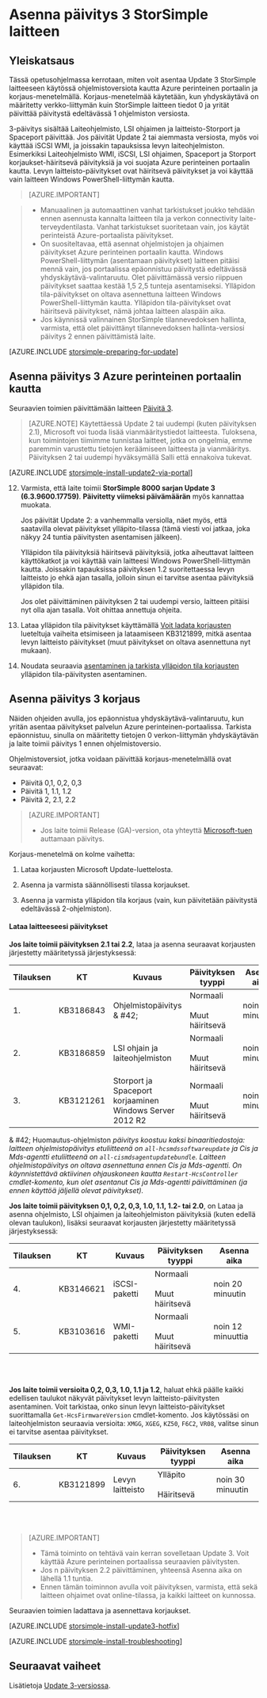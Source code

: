 <properties
   pageTitle="Asentaa Update 3 StorSimple-laitteeseen | Microsoft Azure"
   description="Kerrotaan, miten voit asentaa StorSimple 8000 sarjan päivitys 3 StorSimple 8000 sarjan laitteen."
   services="storsimple"
   documentationCenter="NA"
   authors="alkohli"
   manager="carmonm"
   editor="" />
<tags
   ms.service="storsimple"
   ms.devlang="NA"
   ms.topic="article"
   ms.tgt_pltfrm="NA"
   ms.workload="TBD"
   ms.date="10/05/2016"
   ms.author="alkohli" />

# <a name="install-update-3-on-your-storsimple-device"></a>Asenna päivitys 3 StorSimple laitteen

## <a name="overview"></a>Yleiskatsaus

Tässä opetusohjelmassa kerrotaan, miten voit asentaa Update 3 StorSimple laitteeseen käytössä ohjelmistoversiota kautta Azure perinteinen portaalin ja korjaus-menetelmällä. Korjaus-menetelmää käytetään, kun yhdyskäytävä on määritetty verkko-liittymän kuin StorSimple laitteen tiedot 0 ja yrität päivittää päivitystä edeltävässä 1 ohjelmiston versiosta.

3-päivitys sisältää Laiteohjelmisto, LSI ohjaimen ja laitteisto-Storport ja Spaceport päivittää. Jos päivität Update 2 tai aiemmasta versiosta, myös voi käyttää iSCSI WMI, ja joissakin tapauksissa levyn laiteohjelmiston. Esimerkiksi Laiteohjelmisto WMI, iSCSI, LSI ohjaimen, Spaceport ja Storport korjaukset-häiritsevä päivityksiä ja voi suojata Azure perinteinen portaalin kautta. Levyn laitteisto-päivitykset ovat häiritsevä päivitykset ja voi käyttää vain laitteen Windows PowerShell-liittymän kautta. 

> [AZURE.IMPORTANT]

> - Manuaalinen ja automaattinen vanhat tarkistukset joukko tehdään ennen asennusta kannalta laitteen tila ja verkon connectivity laite-terveydentilasta. Vanhat tarkistukset suoritetaan vain, jos käytät perinteistä Azure-portaalista päivitykset.
> - On suositeltavaa, että asennat ohjelmistojen ja ohjaimen päivitykset Azure perinteinen portaalin kautta. Windows PowerShell-liittymän (asentamaan päivitykset) laitteen pitäisi mennä vain, jos portaalissa epäonnistuu päivitystä edeltävässä yhdyskäytävä-valintaruutu. Olet päivittämässä versio riippuen päivitykset saattaa kestää 1,5 2,5 tunteja asentamiseksi. Ylläpidon tila-päivitykset on oltava asennettuna laitteen Windows PowerShell-liittymän kautta. Ylläpidon tila-päivitykset ovat häiritsevä päivitykset, nämä johtaa laitteen alaspäin aika.
> - Jos käynnissä valinnainen StorSimple tilannevedoksen hallinta, varmista, että olet päivittänyt tilannevedoksen hallinta-versiosi päivitys 2 ennen päivittämistä laite.

[AZURE.INCLUDE [storsimple-preparing-for-update](../../includes/storsimple-preparing-for-updates.md)]

## <a name="install-update-3-via-the-azure-classic-portal"></a>Asenna päivitys 3 Azure perinteinen portaalin kautta

Seuraavien toimien päivittämään laitteen [Päivitä 3](storsimple-update3-release-notes.md).


> [AZURE.NOTE]
Käytettäessä Update 2 tai uudempi (kuten päivityksen 2.1), Microsoft voi tuoda lisää vianmääritystiedot laitteesta. Tuloksena, kun toimintojen tiimimme tunnistaa laitteet, jotka on ongelmia, emme paremmin varustettu tietojen keräämiseen laitteesta ja vianmääritys. Päivityksen 2 tai uudempi hyväksymällä Salli että ennakoiva tukevat.

[AZURE.INCLUDE [storsimple-install-update2-via-portal](../../includes/storsimple-install-update2-via-portal.md)]

12. Varmista, että laite toimii **StorSimple 8000 sarjan Update 3 (6.3.9600.17759)**. **Päivitetty viimeksi päivämäärän** myös kannattaa muokata. 

    Jos päivität Update 2: a vanhemmalla versiolla, näet myös, että saatavilla olevat päivitykset ylläpito-tilassa (tämä viesti voi jatkaa, joka näkyy 24 tuntia päivitysten asentamisen jälkeen).

    Ylläpidon tila päivityksiä häiritsevä päivityksiä, jotka aiheuttavat laitteen käyttökatkot ja voi käyttää vain laitteesi Windows PowerShell-liittymän kautta. Joissakin tapauksissa päivityksen 1.2 suoritettaessa levyn laitteisto jo ehkä ajan tasalla, jolloin sinun ei tarvitse asentaa päivityksiä ylläpidon tila.

    Jos olet päivittäminen päivityksen 2 tai uudempi versio, laitteen pitäisi nyt olla ajan tasalla. Voit ohittaa annettuja ohjeita.

13. Lataa ylläpidon tila päivitykset käyttämällä [Voit ladata korjausten](#to-download-hotfixes) lueteltuja vaiheita etsimiseen ja lataamiseen KB3121899, mitkä asentaa levyn laitteisto päivitykset (muut päivitykset on oltava asennettuna nyt mukaan).

13. Noudata seuraavia [asentaminen ja tarkista ylläpidon tila korjausten](#to-install-and-verify-maintenance-mode-hotfixes) ylläpidon tila-päivitysten asentaminen. 

  

## <a name="install-update-3-as-a-hotfix"></a>Asenna päivitys 3 korjaus

Näiden ohjeiden avulla, jos epäonnistua yhdyskäytävä-valintaruutu, kun yritän asentaa päivitykset palvelun Azure perinteinen-portaalissa. Tarkista epäonnistuu, sinulla on määritetty tietojen 0 verkon-liittymän yhdyskäytävän ja laite toimii päivitys 1 ennen ohjelmistoversio.

Ohjelmistoversiot, jotka voidaan päivittää korjaus-menetelmällä ovat seuraavat:

- Päivitä 0,1, 0,2, 0,3
- Päivitä 1, 1.1, 1.2
- Päivitä 2, 2.1, 2.2 

> [AZURE.IMPORTANT]
>
> - Jos laite toimii Release (GA)-version, ota yhteyttä [Microsoft-tuen](storsimple-contact-microsoft-support.md) auttamaan päivitys.

Korjaus-menetelmä on kolme vaihetta:

1.  Lataa korjausten Microsoft Update-luettelosta.

2.  Asenna ja varmista säännöllisesti tilassa korjaukset.

3.  Asenna ja varmista ylläpidon tila korjaus (vain, kun päivitetään päivitystä edeltävässä 2-ohjelmiston).


#### <a name="download-updates-for-your-device"></a>Lataa laitteeseesi päivitykset

**Jos laite toimii päivityksen 2.1 tai 2.2**, lataa ja asenna seuraavat korjausten järjestetty määritetyssä järjestyksessä:

| Tilauksen  | KT        | Kuvaus                    | Päivityksen tyyppi  | Asenna aika |
|--------|-----------|-------------------------|------------- |-------------|
| 1.      | KB3186843 | Ohjelmistopäivitys & #42;  |  Normaali <br></br>Muut häiritsevä     | noin 45 minuuttia |
| 2.      | KB3186859 | LSI ohjain ja laiteohjelmiston             |  Normaali <br></br>Muut häiritsevä      | noin 20 minuutin |
| 3.      | KB3121261 | Storport ja Spaceport korjaaminen </br> Windows Server 2012 R2 |  Normaali <br></br>Muut häiritsevä      | noin 20 minuutin |

& #42;  Huomautus-ohjelmiston *päivitys koostuu kaksi binaaritiedostoja: laitteen ohjelmistopäivitys etuliitteenä on `all-hcsmdssoftwareupdate` ja Cis ja Mds-agentti etuliitteenä on `all-cismdsagentupdatebundle`. Laitteen ohjelmistopäivitys on oltava asennettuna ennen Cis ja Mds-agentti. On käynnistettävä aktiivinen ohjauskoneen kautta `Restart-HcsController` cmdlet-komento, kun olet asentanut Cis ja Mds-agentti päivittäminen (ja ennen käyttöä jäljellä olevat päivitykset).* 


**Jos laite toimii päivityksen 0,1, 0,2, 0,3, 1.0, 1.1, 1.2- tai 2.0**, on Lataa ja asenna ohjelmisto, LSI ohjaimen ja laiteohjelmiston päivityksiä (kuten edellä olevan taulukon), lisäksi seuraavat korjausten järjestetty määritetyssä järjestyksessä:

| Tilauksen  | KT        | Kuvaus                    | Päivityksen tyyppi  | Asenna aika |
|--------|-----------|-------------------------|------------- |-------------|
| 4.      | KB3146621 | iSCSI-paketti | Normaali <br></br>Muut häiritsevä  | noin 20 minuutin |
| 5.      | KB3103616 | WMI-paketti |  Normaali <br></br>Muut häiritsevä      | noin 12 minuuttia |


<br></br>

**Jos laite toimii versioita 0,2, 0,3, 1.0, 1.1 ja 1.2**, haluat ehkä päälle kaikki edellisen taulukot näkyvät päivitykset levyn laitteisto-päivitysten asentaminen. Voit tarkistaa, onko sinun levyn laitteisto-päivitykset suorittamalla `Get-HcsFirmwareVersion` cmdlet-komento. Jos käytössäsi on laiteohjelmiston seuraavia versioita: `XMGG`, `XGEG`, `KZ50`, `F6C2`, `VR08`, valitse sinun ei tarvitse asentaa päivitykset.


| Tilauksen  | KT        | Kuvaus                    | Päivityksen tyyppi  | Asenna aika |
|--------|-----------|-------------------------|------------- |-------------|
| 6.      | KB3121899 | Levyn laitteisto              |  Ylläpito <br></br>Häiritsevä      | noin 30 minuutin |
 
<br></br>

> [AZURE.IMPORTANT]
>
> - Tämä toiminto on tehtävä vain kerran sovelletaan Update 3. Voit käyttää Azure perinteinen portaalissa seuraavien päivitysten.
> - Jos n päivityksen 2.2 päivittäminen, yhteensä Asenna aika on lähellä 1.1 tuntia.
> - Ennen tämän toiminnon avulla voit päivityksen, varmista, että sekä laitteen ohjaimet ovat online-tilassa, ja kaikki laitteet on kunnossa.

Seuraavien toimien ladattava ja asennettava korjaukset.

[AZURE.INCLUDE [storsimple-install-update3-hotfix](../../includes/storsimple-install-update3-hotfix.md)]

[AZURE.INCLUDE [storsimple-install-troubleshooting](../../includes/storsimple-install-troubleshooting.md)]

## <a name="next-steps"></a>Seuraavat vaiheet

Lisätietoja [Update 3-versiossa](storsimple-update3-release-notes.md).
